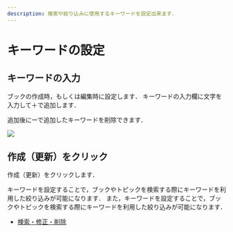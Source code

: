 ```yaml
---
description: 検索や絞り込みに使用するキーワードを設定出来ます．
---
```

# キーワードの設定


## キーワードの入力


ブックの作成時，もしくは編集時に設定します．
キーワードの入力欄に文字を入力して＋で追加します．

追加後にーで追加したキーワードを削除できます．

![](<../../.gitbook/assets/image (260).png>)

## 作成（更新）をクリック
作成（更新）をクリックします．

キーワードを設定することで，ブックやトピックを検索する際にキーワードを利用した絞り込みが可能になります．
また，キーワードを設定することで，ブックやトピックを検索する際にキーワードを利用した絞り込みが可能になります．
* [検索・修正・削除](edit.md)